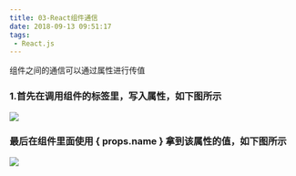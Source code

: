 ```yaml
---
title: 03-React组件通信
date: 2018-09-13 09:51:17
tags:
 - React.js
---
```


组件之间的通信可以通过属性进行传值
### 1.首先在调用组件的标签里，写入属性，如下图所示
<img class="myimage" src="image01.png">

### 最后在组件里面使用 { props.name } 拿到该属性的值，如下图所示
<img class="myimage" src="image02.png">